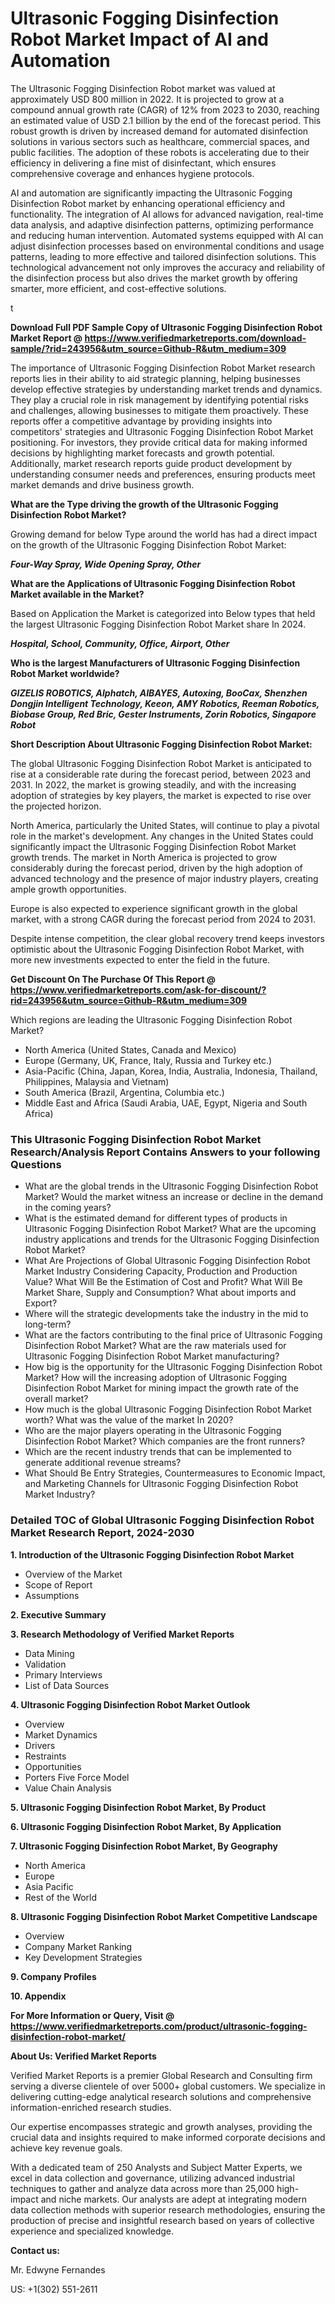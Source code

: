 <meta name="title" content="Global Ultrasonic Fogging Disinfection Robot Market Impact of AI and Automation"><meta name="description" content="The Ultrasonic Fogging Disinfection Robot market was valued at approximately USD 800 million in 2022. It is projected to grow at a compound annual growth rate (CAGR) o"><meta name="title" content="Ultrasonic Fogging Disinfection Robot Market Size, Share, Scope, Trends, Growth, Opportunities, Analysis, Forecast"><h1>Ultrasonic Fogging Disinfection Robot Market Impact of AI and Automation</h1><p>The Ultrasonic Fogging Disinfection Robot market was valued at approximately USD 800 million in 2022. It is projected to grow at a compound annual growth rate (CAGR) of 12% from 2023 to 2030, reaching an estimated value of USD 2.1 billion by the end of the forecast period. This robust growth is driven by increased demand for automated disinfection solutions in various sectors such as healthcare, commercial spaces, and public facilities. The adoption of these robots is accelerating due to their efficiency in delivering a fine mist of disinfectant, which ensures comprehensive coverage and enhances hygiene protocols.</p><p>AI and automation are significantly impacting the Ultrasonic Fogging Disinfection Robot market by enhancing operational efficiency and functionality. The integration of AI allows for advanced navigation, real-time data analysis, and adaptive disinfection patterns, optimizing performance and reducing human intervention. Automated systems equipped with AI can adjust disinfection processes based on environmental conditions and usage patterns, leading to more effective and tailored disinfection solutions. This technological advancement not only improves the accuracy and reliability of the disinfection process but also drives the market growth by offering smarter, more efficient, and cost-effective solutions.</p>t</p><p id="" class=""><strong>Download Full PDF Sample Copy of Ultrasonic Fogging Disinfection Robot Market Report @ <a href="https://www.verifiedmarketreports.com/download-sample/?rid=243956&utm_source=Github-R&utm_medium=309" target="_blank">https://www.verifiedmarketreports.com/download-sample/?rid=243956&utm_source=Github-R&utm_medium=309</a></strong></p><p>The importance of&nbsp;Ultrasonic Fogging Disinfection Robot Market research reports lies in their ability to aid strategic planning, helping businesses develop effective strategies by understanding market trends and dynamics. They play a crucial role in risk management by identifying potential risks and challenges, allowing businesses to mitigate them proactively. These reports offer a competitive advantage by providing insights into competitors' strategies and Ultrasonic Fogging Disinfection Robot Market positioning. For investors, they provide critical data for making informed decisions by highlighting market forecasts and growth potential. Additionally, market research reports guide product development by understanding consumer needs and preferences, ensuring products meet market demands and drive business growth.</p><p><strong>What are the&nbsp;Type driving the growth of the Ultrasonic Fogging Disinfection Robot Market?</strong></p><p id="" class="">Growing demand for below Type around the world has had a direct impact on the growth of the Ultrasonic Fogging Disinfection Robot Market:</p><em><strong>Four-Way Spray, Wide Opening Spray, Other</strong></em></p><strong>What are the&nbsp;Applications&nbsp;of Ultrasonic Fogging Disinfection Robot Market available in the Market?</strong></p><p id="" class="">Based on Application the Market is categorized into Below types that held the largest Ultrasonic Fogging Disinfection Robot Market share In 2024.</p><em><strong>Hospital, School, Community, Office, Airport, Other</strong></em></p><strong>Who is the largest Manufacturers of Ultrasonic Fogging Disinfection Robot Market worldwide?</strong></p><p><em><strong>GIZELIS ROBOTICS, Alphatch, AIBAYES, Autoxing, BooCax, Shenzhen Dongjin Intelligent Technology, Keeon, AMY Robotics, Reeman Robotics, Biobase Group, Red Bric, Gester Instruments, Zorin Robotics, Singapore Robot</strong></em></p><p id="" class=""><strong>Short Description About Ultrasonic Fogging Disinfection Robot Market:</strong></p><p>The global Ultrasonic Fogging Disinfection Robot Market is anticipated to rise at a considerable rate during the forecast period, between 2023 and 2031. In 2022, the market is growing steadily, and with the increasing adoption of strategies by key players, the market is expected to rise over the projected horizon.</p><p>North America, particularly the United States, will continue to play a pivotal role in the market's development. Any changes in the United States could significantly impact the Ultrasonic Fogging Disinfection Robot Market growth trends. The market in North America is projected to grow considerably during the forecast period, driven by the high adoption of advanced technology and the presence of major industry players, creating ample growth opportunities.</p><p>Europe is also expected to experience significant growth in the global market, with a strong CAGR during the forecast period from 2024 to 2031.</p><p>Despite intense competition, the clear global recovery trend keeps investors optimistic about the Ultrasonic Fogging Disinfection Robot Market, with more new investments expected to enter the field in the future.</p><p id="" class=""><strong>Get Discount On The Purchase Of This Report @ <a href="https://www.verifiedmarketreports.com/ask-for-discount/?rid=243956&utm_source=Github-R&utm_medium=309" target="_blank">https://www.verifiedmarketreports.com/ask-for-discount/?rid=243956&utm_source=Github-R&utm_medium=309</a></strong></p>Which regions are leading the Ultrasonic Fogging Disinfection Robot Market?</p><ul><li>North America (United States, Canada and Mexico)</li><li>Europe (Germany, UK, France, Italy, Russia and Turkey etc.)</li><li>Asia-Pacific (China, Japan, Korea, India, Australia, Indonesia, Thailand, Philippines, Malaysia and Vietnam)</li><li>South America (Brazil, Argentina, Columbia etc.)</li><li>Middle East and Africa (Saudi Arabia, UAE, Egypt, Nigeria and South Africa)</li></ul><h3 id="" class="">This Ultrasonic Fogging Disinfection Robot Market Research/Analysis Report Contains Answers to your following Questions</h3><ul><li>What are the global trends in the Ultrasonic Fogging Disinfection Robot Market? Would the market witness an increase or decline in the demand in the coming years?</li><li>What is the estimated demand for different types of products in Ultrasonic Fogging Disinfection Robot Market? What are the upcoming industry applications and trends for the Ultrasonic Fogging Disinfection Robot Market?</li><li>What Are Projections of Global Ultrasonic Fogging Disinfection Robot Market Industry Considering Capacity, Production and Production Value? What Will Be the Estimation of Cost and Profit? What Will Be Market Share, Supply and Consumption? What about imports and Export?</li><li>Where will the strategic developments take the industry in the mid to long-term?</li><li>What are the factors contributing to the final price of Ultrasonic Fogging Disinfection Robot Market? What are the raw materials used for Ultrasonic Fogging Disinfection Robot Market manufacturing?</li><li>How big is the opportunity for the Ultrasonic Fogging Disinfection Robot Market? How will the increasing adoption of Ultrasonic Fogging Disinfection Robot Market for mining impact the growth rate of the overall market?</li><li>How much is the global Ultrasonic Fogging Disinfection Robot Market worth? What was the value of the market In 2020?</li><li>Who are the major players operating in the Ultrasonic Fogging Disinfection Robot Market? Which companies are the front runners?</li><li>Which are the recent industry trends that can be implemented to generate additional revenue streams?</li><li>What Should Be Entry Strategies, Countermeasures to Economic Impact, and Marketing Channels for Ultrasonic Fogging Disinfection Robot Market Industry?</li></ul><h3 id="" class="">Detailed TOC of Global Ultrasonic Fogging Disinfection Robot Market Research Report, 2024-2030</h3><p id="" class=""><strong>1. Introduction of the Ultrasonic Fogging Disinfection Robot Market</strong></p><ul><li>Overview of the Market</li><li>Scope of Report</li><li>Assumptions</li></ul><p id="" class=""><strong>2. Executive Summary</strong></p><p id="" class=""><strong>3. Research Methodology of Verified Market Reports</strong></p><ul><li>Data Mining</li><li>Validation</li><li>Primary Interviews</li><li>List of Data Sources</li></ul><p id="" class=""><strong>4. Ultrasonic Fogging Disinfection Robot Market Outlook</strong></p><ul><li>Overview</li><li>Market Dynamics</li><li>Drivers</li><li>Restraints</li><li>Opportunities</li><li>Porters Five Force Model</li><li>Value Chain Analysis</li></ul><p id="" class=""><strong>5. Ultrasonic Fogging Disinfection Robot Market, By Product</strong></p><p id="" class=""><strong>6. Ultrasonic Fogging Disinfection Robot Market, By Application</strong></p><p id="" class=""><strong>7. Ultrasonic Fogging Disinfection Robot Market, By Geography</strong></p><ul><li>North America</li><li>Europe</li><li>Asia Pacific</li><li>Rest of the World</li></ul><p id="" class=""><strong>8. Ultrasonic Fogging Disinfection Robot Market Competitive Landscape</strong></p><ul><li>Overview</li><li>Company Market Ranking</li><li>Key Development Strategies</li></ul><p id="" class=""><strong>9. Company Profiles</strong></p><p id="" class=""><strong>10. Appendix</strong></p><p id="" class=""><strong>For More Information or Query, Visit @ <a href="https://www.verifiedmarketreports.com/product/ultrasonic-fogging-disinfection-robot-market/" target="_blank">https://www.verifiedmarketreports.com/product/ultrasonic-fogging-disinfection-robot-market/</a></strong></p><p id="" class=""><strong>About Us: Verified Market Reports</strong></p><p id="" class="">Verified Market Reports is a premier Global Research and Consulting firm serving a diverse clientele of over 5000+ global customers. We specialize in delivering cutting-edge analytical research solutions and comprehensive information-enriched research studies.</p><p id="" class="">Our expertise encompasses strategic and growth analyses, providing the crucial data and insights required to make informed corporate decisions and achieve key revenue goals.</p><p id="" class="">With a dedicated team of 250 Analysts and Subject Matter Experts, we excel in data collection and governance, utilizing advanced industrial techniques to gather and analyze data across more than 25,000 high-impact and niche markets. Our analysts are adept at integrating modern data collection methods with superior research methodologies, ensuring the production of precise and insightful research based on years of collective experience and specialized knowledge.</p><p id="" class=""><strong>Contact us:</strong></p><p id="" class="">Mr. Edwyne Fernandes</p><p id="" class="">US: +1(302) 551-2611</p>